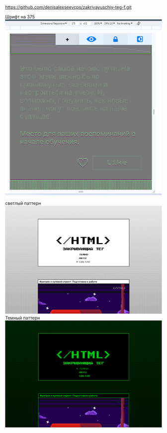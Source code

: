 https://github.com/denisalexseevcps/zakrivayuschiy-teg-f.git

Шрифт на 375
![Alt text](image.png)

светлый паттерн
![Alt text](image-1.png)
Темный паттерн
![Alt text](image-2.png)
